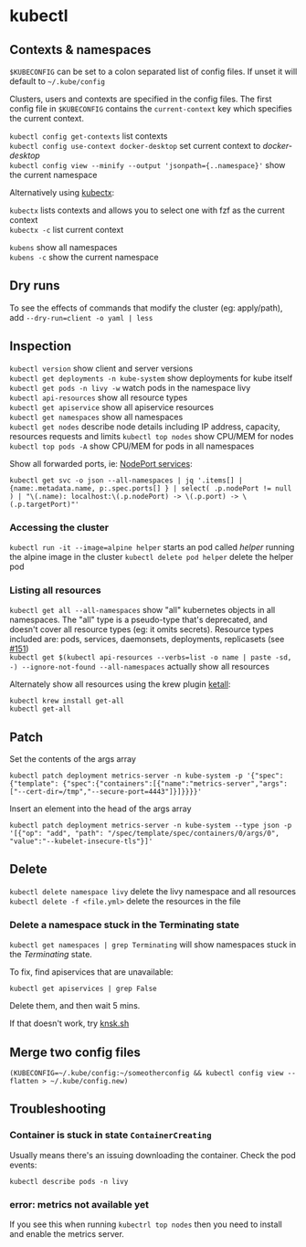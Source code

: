 # kubectl

## Contexts & namespaces

`$KUBECONFIG` can be set to a colon separated list of config files. If unset it will default to `~/.kube/config`

Clusters, users and contexts are specified in the config files. The first config file in `$KUBECONFIG` contains the `current-context` key which specifies the current context.

`kubectl config get-contexts` list contexts  
`kubectl config use-context docker-desktop` set current context to *docker-desktop*   
`kubectl config view --minify --output 'jsonpath={..namespace}'` show the current namespace

Alternatively using [kubectx](https://github.com/ahmetb/kubectx):

`kubectx` lists contexts and allows you to select one with fzf as the current context  
`kubectx -c` list current context  

`kubens` show all namespaces  
`kubens -c` show the current namespace

## Dry runs

To see the effects of commands that modify the cluster (eg: apply/path), add `--dry-run=client -o yaml | less`

## Inspection

`kubectl version` show client and server versions  
`kubectl get deployments -n kube-system` show deployments for kube itself  
`kubectl get pods -n livy -w` watch pods in the namespace livy  
`kubectl api-resources` show all resource types  
`kubectl get apiservice` show all apiservice resources  
`kubectl get namespaces` show all namespaces  
`kubectl get nodes` describe node details including IP address, capacity, resources requests and limits
`kubectl top nodes` show CPU/MEM for nodes
`kubectl top pods -A` show CPU/MEM for pods in all namespaces

Show all forwarded ports, ie: [NodePort services](https://kubernetes.io/docs/concepts/services-networking/service/#publishing-services-service-types):
```
kubectl get svc -o json --all-namespaces | jq '.items[] | {name:.metadata.name, p:.spec.ports[] } | select( .p.nodePort != null ) | "\(.name): localhost:\(.p.nodePort) -> \(.p.port) -> \(.p.targetPort)"'
```

### Accessing the cluster

`kubectl run -it --image=alpine helper` starts an pod called *helper* running the alpine image in the cluster
`kubectl delete pod helper` delete the helper pod 

### Listing all resources

`kubectl get all --all-namespaces` show "all" kubernetes objects in all namespaces. The "all" type is a pseudo-type that's deprecated, and doesn't cover all resource types (eg: it omits secrets). Resource types included are: pods, services, daemonsets, deployments, replicasets (see [#151](https://github.com/kubernetes/kubectl/issues/151#issuecomment-544247961))  
`kubectl get $(kubectl api-resources --verbs=list -o name | paste -sd, -) --ignore-not-found --all-namespaces` actually show all resources

Alternately show all resources using the krew plugin [ketall](https://github.com/corneliusweig/ketall):
```
kubectl krew install get-all
kubectl get-all
```

## Patch

Set the contents of the args array
```
kubectl patch deployment metrics-server -n kube-system -p '{"spec": {"template": {"spec":{"containers":[{"name":"metrics-server","args":["--cert-dir=/tmp","--secure-port=4443"]}]}}}}' 
```

Insert an element into the head of the args array
```
kubectl patch deployment metrics-server -n kube-system --type json -p '[{"op": "add", "path": "/spec/template/spec/containers/0/args/0", "value":"--kubelet-insecure-tls"}]' 
```

## Delete

`kubectl delete namespace livy` delete the livy namespace and all resources
`kubectl delete -f <file.yml>` delete the resources in the file

### Delete a namespace stuck in the Terminating state

`kubectl get namespaces | grep Terminating` will show namespaces stuck in the *Terminating* state.

To fix, find apiservices that are unavailable:

`kubectl get apiservices | grep False` 

Delete them, and then wait 5 mins.

If that doesn't work, try [knsk.sh](https://github.com/thyarles/knsk)

## Merge two config files
```
(KUBECONFIG=~/.kube/config:~/someotherconfig && kubectl config view --flatten > ~/.kube/config.new)
```


## Troubleshooting

### Container is stuck in state `ContainerCreating`

Usually means there's an issuing downloading the container. Check the pod events:
```
kubectl describe pods -n livy
```

### error: metrics not available yet

If you see this when running `kubectrl top nodes` then you need to install and enable the metrics server.